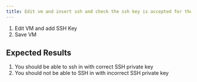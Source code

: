 ```yaml
---
title: Edit vm and insert ssh and check the ssh key is accepted for the login	
---
```

1. Edit VM and add SSH Key
1. Save VM

## Expected Results
1. You should be able to ssh in with correct SSH private key
1. You should not be able to SSH in with incorrect SSH private key